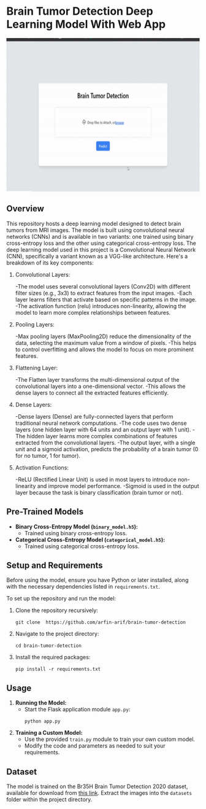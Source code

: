 # Brain Tumor Detection Deep Learning Model With Web App

<div align="center">
    <img src="demo.gif" width="700" height="400"/>
</div>

## Overview

This repository hosts a deep learning model designed to detect brain tumors from MRI images. The model is built using convolutional neural networks (CNNs) and is available in two variants: one trained using binary cross-entropy loss and the other using categorical cross-entropy loss.
The deep learning model used in this project is a Convolutional Neural Network (CNN), specifically a variant known as a VGG-like architecture. Here's a breakdown of its key components:

1. Convolutional Layers:

   -The model uses several convolutional layers (Conv2D) with different filter sizes (e.g., 3x3) to extract features from the input images.
   -Each layer learns filters that activate based on specific patterns in the image.
   -The activation function (relu) introduces non-linearity, allowing the model to learn more complex relationships between features.

2. Pooling Layers:

   -Max pooling layers (MaxPooling2D) reduce the dimensionality of the data, selecting the maximum value from a window of pixels.
   -This helps to control overfitting and allows the model to focus on more prominent features.

3. Flattening Layer:

   -The Flatten layer transforms the multi-dimensional output of the convolutional layers into a one-dimensional vector.
   -This allows the dense layers to connect all the extracted features efficiently.

4. Dense Layers:

   -Dense layers (Dense) are fully-connected layers that perform traditional neural network computations.
   -The code uses two dense layers (one hidden layer with 64 units and an output layer with 1 unit).
   -The hidden layer learns more complex combinations of features extracted from the convolutional layers.
   -The output layer, with a single unit and a sigmoid activation, predicts the probability of a brain tumor (0 for no tumor, 1 for tumor).

5. Activation Functions:

   -ReLU (Rectified Linear Unit) is used in most layers to introduce non-linearity and improve model performance.
   -Sigmoid is used in the output layer because the task is binary classification (brain tumor or not).

## Pre-Trained Models

- **Binary Cross-Entropy Model (`binary_model.h5`):**
  - Trained using binary cross-entropy loss.
- **Categorical Cross-Entropy Model (`categorical_model.h5`):**
  - Trained using categorical cross-entropy loss.

## Setup and Requirements

Before using the model, ensure you have Python or later installed, along with the necessary dependencies listed in `requirements.txt`.

To set up the repository and run the model:

1. Clone the repository recursively:

   ```
   git clone  https://github.com/arfin-arif/brain-tumor-detection
   ```

2. Navigate to the project directory:

   ```
   cd brain-tumor-detection
   ```

3. Install the required packages:
   ```
   pip install -r requirements.txt
   ```

## Usage

1. **Running the Model:**
   - Start the Flask application module `app.py`:
     ```
     python app.py
     ```
2. **Training a Custom Model:**
   - Use the provided `train.py` module to train your own custom model.
   - Modify the code and parameters as needed to suit your requirements.

## Dataset

The model is trained on the Br35H Brain Tumor Detection 2020 dataset, available for download from [this link](https://www.kaggle.com/datasets/ahmedhamada0/brain-tumor-detection). Extract the images into the `datasets` folder within the project directory.
